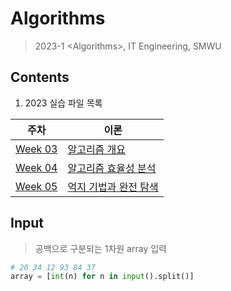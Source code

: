 # Algorithms

> 2023-1 &lt;Algorithms>, IT Engineering, SMWU

## Contents

1. 2023 <Algorithms> 실습 파일 목록

| 주차                                                                                                  | 이론                                                                                                                |
| ----------------------------------------------------------------------------------------------------- | ------------------------------------------------------------------------------------------------------------------- |
| [Week 03](https://github.com/daninld/study-algorithms/tree/main/2023%20spring%20Algorithms/week%2003) | [알고리즘 개요](https://github.com/daninld/study-algorithms/blob/main/2023%20spring%20Algorithms/week%2003)         |
| [Week 04](https://github.com/daninld/study-algorithms/tree/main/2023%20spring%20Algorithms/week%2004) | [알고리즘 효율성 분석](https://github.com/daninld/study-algorithms/blob/main/2023%20spring%20Algorithms/week%2004)  |
| [Week 05](https://github.com/daninld/study-algorithms/tree/main/2023%20spring%20Algorithms/week%2005) | [억지 기법과 완전 탐색](https://github.com/daninld/study-algorithms/tree/main/2023%20spring%20Algorithms/week%2005) |

## Input

> 공백으로 구분되는 1차원 array 입력

```python
# 20 34 12 93 84 37
array = [int(n) for n in input().split()]
```
